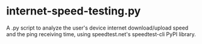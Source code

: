 # internet-speed-testing.py
A .py script to analyze the user's device internet download/upload speed and the ping receiving time, using speedtest.net's speedtest-cli PyPI library.
